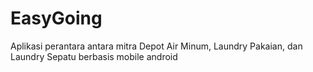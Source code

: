 # EasyGoing
Aplikasi perantara antara mitra Depot Air Minum, Laundry Pakaian, dan Laundry Sepatu berbasis mobile android
